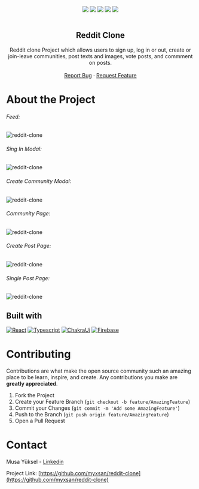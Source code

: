 <div align="center">
<a href="https://github.com/myxsan/reddit-clone/graphs/contributors"><img src="https://img.shields.io/github/contributors/myxsan/reddit-clone.svg?style=for-the-badge"></a>
<a href="https://github.com/myxsan/reddit-clone/network/members"><img src="https://img.shields.io/github/forks/myxsan/reddit-clone.svg?style=for-the-badge"></a>
<a href="https://github.com/myxsan/reddit-clone/stargazers"><img src="https://img.shields.io/github/stars/myxsan/reddit-clone.svg?style=for-the-badge"></a>
<a href="https://github.com/myxsan/reddit-clone/issues"><img src="https://img.shields.io/github/issues/myxsan/reddit-clone.svg?style=for-the-badge"></a>
<a href="https://www.linkedin.com/in/myxsan/"><img src="https://img.shields.io/badge/LinkedIn-0077B5?style=for-the-badge&logo=linkedin&logoColor=white"></a>
</div>

<br />
<p align="center">
  <h2 align="center">Reddit Clone</h2>
  <p align="center">
  Reddit clone Project which allows users to sign up, log in or out, create or join-leave communities, post texts and images, vote posts, and commment on posts.
    <br />
    <br />
    <a href="https://github.com/myxsan/reddit-clone/issues">Report Bug</a>
    ·
    <a href="https://github.com/myxsan/reddit-clone/issues">Request Feature</a>
  </p>
</p>

# About the Project

###### Feed:
![reddit-clone](https://imgur.com/EojDIkc.png)
###### Sing In Modal:
![reddit-clone](https://imgur.com/uqmSsuY.png)
###### Create Community Modal:
![reddit-clone](https://imgur.com/cTL487z.png)
###### Community Page:
![reddit-clone](https://imgur.com/V0KYTDN.png)
###### Create Post Page:
![reddit-clone](https://imgur.com/ZJeDnfV.png)
###### Single Post Page:
![reddit-clone](https://imgur.com/70N1c7O.png)



## Built with

[![React](https://img.shields.io/badge/React-007ACC?style=for-the-badge&logo=react&logoColor=white)](https://react.dev/)
[![Typescript](https://img.shields.io/badge/Typescript-red?style=for-the-badge&logo=typescript&logoColor=white)](https://www.typescriptlang.org/)
[![ChakraUi](https://img.shields.io/badge/chakraui-569DAA?style=for-the-badge&logo=chakraui&logoColor=white)](https://chakra-ui.com/)
[![Firebase](https://img.shields.io/badge/firebase-orange?style=for-the-badge&logo=firebase&logoColor=white)](https://firebase.google.com/)

# Contributing

Contributions are what make the open source community such an amazing place to be learn, inspire, and create. Any contributions you make are **greatly appreciated**.

1. Fork the Project
2. Create your Feature Branch (`git checkout -b feature/AmazingFeature`)
3. Commit your Changes (`git commit -m 'Add some AmazingFeature'`)
4. Push to the Branch (`git push origin feature/AmazingFeature`)
5. Open a Pull Request

# Contact

Musa Yüksel - [Linkedin](https://www.linkedin.com/in/myxsan)

Project Link: [https://github.com/myxsan/reddit-clone](https://github.com/myxsan/reddit-clone)